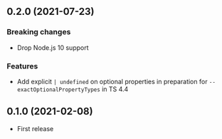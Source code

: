 ## 0.2.0 (2021-07-23)
### Breaking changes
- Drop Node.js 10 support

### Features
- Add explicit `| undefined` on optional properties in preparation for `--exactOptionalPropertyTypes` in TS 4.4

## 0.1.0 (2021-02-08)
- First release
